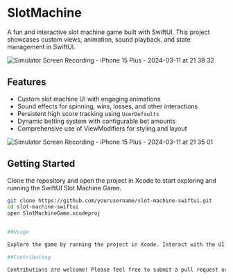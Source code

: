 # SlotMachine
A fun and interactive slot machine game built with SwiftUI. This project showcases custom views, animation, sound playback, and state management in SwiftUI.

![Simulator Screen Recording - iPhone 15 Plus - 2024-03-11 at 21 38 32](https://github.com/Avimaslow/SlotMachine/assets/155393634/f16120d1-e4d0-4acc-850f-70e0dc6acfa3)



## Features

- Custom slot machine UI with engaging animations
- Sound effects for spinning, wins, losses, and other interactions
- Persistent high score tracking using `UserDefaults`
- Dynamic betting system with configurable bet amounts
- Comprehensive use of ViewModifiers for styling and layout

![Simulator Screen Recording - iPhone 15 Plus - 2024-03-11 at 21 35 01](https://github.com/Avimaslow/SlotMachine/assets/155393634/8b1f7006-64a0-4c97-a119-3292e1a3c218)


## Getting Started

Clone the repository and open the project in Xcode to start exploring and running the SwiftUI Slot Machine Game.

```bash
git clone https://github.com/yourusername/slot-machine-swiftui.git
cd slot-machine-swiftui
open SlotMachineGame.xcodeproj


##Usage

Explore the game by running the project in Xcode. Interact with the UI to place bets, spin the reels, and try to hit the high score!

##Contributing

Contributions are welcome! Please feel free to submit a pull request or open an issue for discussion.
